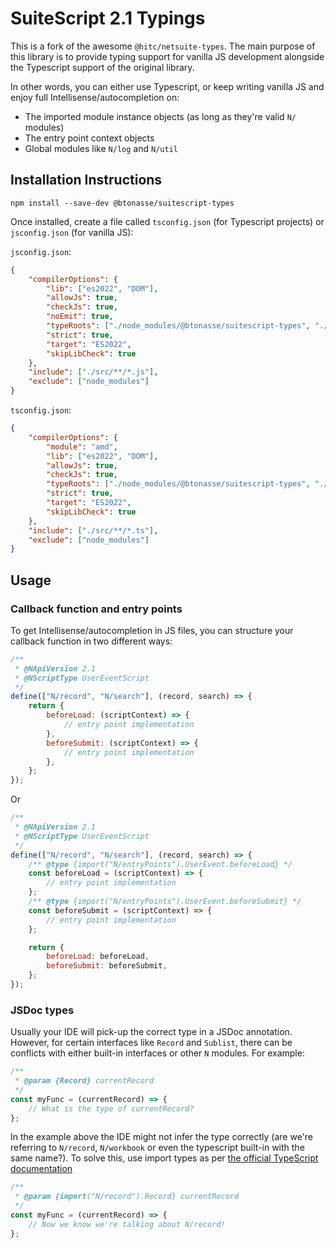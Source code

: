 # SuiteScript 2.1 Typings

This is a fork of the awesome `@hitc/netsuite-types`. The main purpose of this library is to provide typing support for vanilla JS development alongside the Typescript support of the original library.

In other words, you can either use Typescript, or keep writing vanilla JS and enjoy full Intellisense/autocompletion on:

- The imported module instance objects (as long as they're valid `N/` modules)
- The entry point context objects
- Global modules like `N/log` and `N/util`

## Installation Instructions

`npm install --save-dev @btonasse/suitescript-types`

Once installed, create a file called `tsconfig.json` (for Typescript projects) or `jsconfig.json` (for vanilla JS):

`jsconfig.json`:

```json
{
    "compilerOptions": {
        "lib": ["es2022", "DOM"],
        "allowJs": true,
        "checkJs": true,
        "noEmit": true,
        "typeRoots": ["./node_modules/@btonasse/suitescript-types", "./node_modules/@types"],
        "strict": true,
        "target": "ES2022",
        "skipLibCheck": true
    },
    "include": ["./src/**/*.js"],
    "exclude": ["node_modules"]
}
```

`tsconfig.json`:

```json
{
    "compilerOptions": {
        "module": "amd",
        "lib": ["es2022", "DOM"],
        "allowJs": true,
        "checkJs": true,
        "typeRoots": ["./node_modules/@btonasse/suitescript-types", "./node_modules/@types"],
        "strict": true,
        "target": "ES2022",
        "skipLibCheck": true
    },
    "include": ["./src/**/*.ts"],
    "exclude": ["node_modules"]
}
```

## Usage

### Callback function and entry points

To get Intellisense/autocompletion in JS files, you can structure your callback function in two different ways:

```javascript
/**
 * @NApiVersion 2.1
 * @NScriptType UserEventScript
 */
define(["N/record", "N/search"], (record, search) => {
    return {
        beforeLoad: (scriptContext) => {
            // entry point implementation
        },
        beforeSubmit: (scriptContext) => {
            // entry point implementation
        },
    };
});
```

Or

```javascript
/**
 * @NApiVersion 2.1
 * @NScriptType UserEventScript
 */
define(["N/record", "N/search"], (record, search) => {
    /** @type {import("N/entryPoints").UserEvent.beforeLoad} */
    const beforeLoad = (scriptContext) => {
        // entry point implementation
    };
    /** @type {import("N/entryPoints").UserEvent.beforeSubmit} */
    const beforeSubmit = (scriptContext) => {
        // entry point implementation
    };

    return {
        beforeLoad: beforeLoad,
        beforeSubmit: beforeSubmit,
    };
});
```

### JSDoc types

Usually your IDE will pick-up the correct type in a JSDoc annotation. However, for certain interfaces like `Record` and `Sublist`, there can be conflicts with either built-in interfaces or other `N` modules. For example:

```javascript
/**
 * @param {Record} currentRecord
 */
const myFunc = (currentRecord) => {
    // What is the type of currentRecord?
};
```

In the example above the IDE might not infer the type correctly (are we're referring to `N/record`, `N/workbook` or even the typescript built-in with the same name?). To solve this, use import types as per [the official TypeScript documentation](https://www.typescriptlang.org/docs/handbook/jsdoc-supported-types.html#other)

```javascript
/**
 * @param {import("N/record").Record} currentRecord
 */
const myFunc = (currentRecord) => {
    // Now we know we're talking about N/record!
};
```
